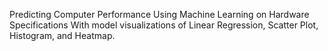 Predicting Computer Performance Using Machine Learning on Hardware Specifications
With model visualizations of Linear Regression, Scatter Plot, Histogram, and Heatmap.
